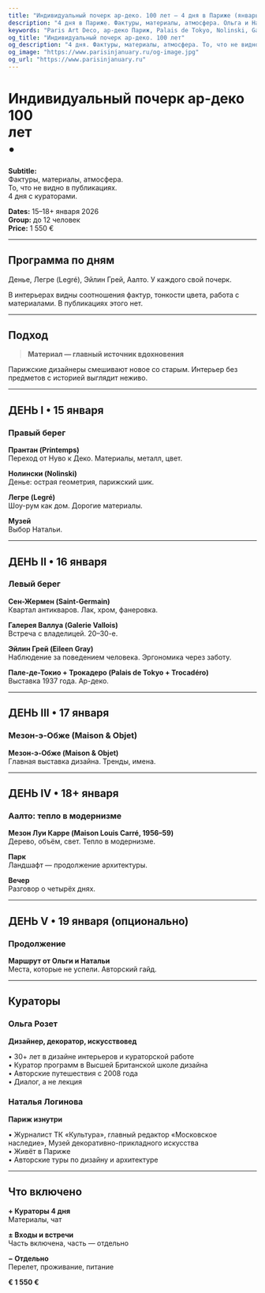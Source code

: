 ```yaml
---
title: "Индивидуальный почерк ар-деко. 100 лет — 4 дня в Париже (январь 2026)"
description: "4 дня в Париже. Фактуры, материалы, атмосфера. Ольга и Наталья. Галереи, отели, шоу-румы. Малые группы."
keywords: "Paris Art Deco, ар-деко Париж, Palais de Tokyo, Nolinski, Galerie Vallois, Maison Louis Carré"
og_title: "Индивидуальный почерк ар-деко. 100 лет"
og_description: "4 дня. Фактуры, материалы, атмосфера. То, что не видно в публикациях."
og_image: "https://www.parisinjanuary.ru/og-image.jpg"
og_url: "https://www.parisinjanuary.ru"
---
```


# Индивидуальный почерк ар-деко<br><span class="hero-accent">100<br>лет</span><br>•

**Subtitle:**  
Фактуры, материалы, атмосфера.  
То, что не видно в публикациях.  
4 дня с кураторами.

**Dates:** 15–18+ января 2026  
**Group:** до 12 человек  
**Price:** 1 550 €

---

## Программа по дням

Денье, Легре (Legré), Эйлин Грей, Аалто. У каждого свой почерк.

В интерьерах видны соотношения фактур, тонкости цвета, работа с материалами. В публикациях этого нет.

---

## Подход

> **Материал — главный источник вдохновения**

Парижские дизайнеры смешивают новое со старым. Интерьер без предметов с историей выглядит неживо.

---

## ДЕНЬ I • 15 января
### Правый берег

**Прантан (Printemps)**  
Переход от Нуво к Деко. Материалы, металл, цвет.

**Нолински (Nolinski)**  
Денье: острая геометрия, парижский шик.

**Легре (Legré)**  
Шоу-рум как дом. Дорогие материалы.

**Музей**  
Выбор Натальи.

---

## ДЕНЬ II • 16 января
### Левый берег

**Сен-Жермен (Saint-Germain)**  
Квартал антикваров. Лак, хром, фанеровка.

**Галерея Валлуа (Galerie Vallois)**  
Встреча с владелицей. 20–30-е.

**Эйлин Грей (Eileen Gray)**  
Наблюдение за поведением человека. Эргономика через заботу.

**Пале-де-Токио + Трокадеро (Palais de Tokyo + Trocadéro)**  
Выставка 1937 года. Ар-деко.

---

## ДЕНЬ III • 17 января
### Мезон-э-Обже (Maison & Objet)

**Мезон-э-Обже (Maison & Objet)**  
Главная выставка дизайна. Тренды, имена.

---

## ДЕНЬ IV • 18+ января
### Аалто: тепло в модернизме

**Мезон Луи Карре (Maison Louis Carré, 1956–59)**  
Дерево, объём, свет. Тепло в модернизме.

**Парк**  
Ландшафт — продолжение архитектуры.

**Вечер**  
Разговор о четырёх днях.

---

## ДЕНЬ V • 19 января (опционально)
### Продолжение

**Маршрут от Ольги и Натальи**  
Места, которые не успели. Авторский гайд.

---

## Кураторы

### Ольга Розет
**Дизайнер, декоратор, искусствовед**

• 30+ лет в дизайне интерьеров и кураторской работе  
• Куратор программ в Высшей Британской школе дизайна  
• Авторские путешествия с 2008 года  
• Диалог, а не лекция

### Наталья Логинова
**Париж изнутри**

• Журналист ТК «Культура», главный редактор «Московское наследие», Музей декоративно-прикладного искусства  
• Живёт в Париже  
• Авторские туры по дизайну и архитектуре

---

## Что включено

**+ Кураторы 4 дня**  
Материалы, чат

**± Входы и встречи**  
Часть включена, часть — отдельно

**− Отдельно**  
Перелет, проживание, питание

**€ 1 550 €**

